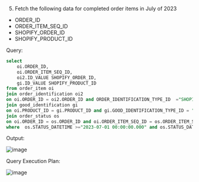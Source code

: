 5. Fetch the following data for completed order items in July of 2023
- ORDER_ID
- ORDER_ITEM_SEQ_ID
- SHOPIFY_ORDER_ID
- SHOPIFY_PRODUCT_ID


Query:
```sql
select 
	oi.ORDER_ID,
	oi.ORDER_ITEM_SEQ_ID,
	oi2.ID_VALUE SHOPIFY_ORDER_ID,
	gi.ID_VALUE SHOPIFY_PRODUCT_ID
from order_item oi
join order_identification oi2
on oi.ORDER_ID = oi2.ORDER_ID and ORDER_IDENTIFICATION_TYPE_ID  ="SHOPIFY_ORD_ID"
join good_identification gi 
on oi.PRODUCT_ID = gi.PRODUCT_ID and gi.GOOD_IDENTIFICATION_TYPE_ID = "SHOPIFY_PROD_ID"
join order_status os 
on oi.ORDER_ID = os.ORDER_ID and oi.ORDER_ITEM_SEQ_ID = os.ORDER_ITEM_SEQ_ID and os.STATUS_ID = "ITEM_COMPLETED"
where  os.STATUS_DATETIME >="2023-07-01 00:00:00.000" and os.STATUS_DATETIME <= "2023-07-31 23:59:59.999";
```

Output:

![image](https://github.com/Sandesh3003/TrainingAssignment/assets/77960808/9af82ba9-79b3-41f2-a718-98d9dcd34767)

Query Execution Plan:

![image](https://github.com/Sandesh3003/TrainingAssignment/assets/77960808/594cca9a-1299-4847-9093-d6db4aeb1fb0)
